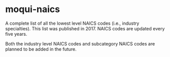 # moqui-naics

A complete list of all the lowest level NAICS codes (i.e., industry specialties). This list was published in 2017. NAICS codes are updated every five years.

Both the industry level NAICS codes and subcategory NAICS codes are planned to be added in the future.